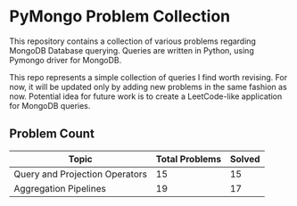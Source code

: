 # PyMongo Problem Collection

This repository contains a collection of various problems regarding MongoDB Database querying. Queries are written in Python, using Pymongo driver for MongoDB.


This repo represents a simple collection of queries I find worth revising. For now, it will be updated only by adding new problems in the same fashion as now. Potential idea for future work is to create a LeetCode-like application for MongoDB queries.

## Problem Count

| Topic                          | Total Problems | Solved |
|--------------------------------|----------------|--------|
| Query and Projection Operators |       15       |   15   |
| Aggregation Pipelines          |       19       |   17   |